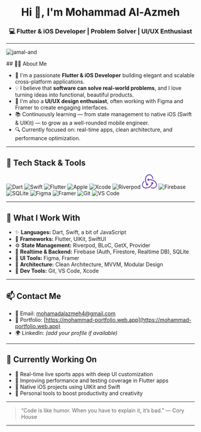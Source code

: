 <h1 align="center">Hi 👋, I'm Mohammad Al-Azmeh</h1>
<h3 align="center">💻 Flutter & iOS Developer | Problem Solver | UI/UX Enthusiast</h3>

---
<p align="left"> <img src="https://komarev.com/ghpvc/?username=Mhd-Az100&label=Profile%20views&color=0e75b6&style=flat" alt="jamal-and" /> </p>
## 🙋‍♂️ About Me

- 🚀 I'm a passionate **Flutter & iOS Developer** building elegant and scalable cross-platform applications.
- 💡 I believe that **software can solve real-world problems**, and I love turning ideas into functional, beautiful products.
- 🎨 I'm also a **UI/UX design enthusiast**, often working with Figma and Framer to create engaging interfaces.
- 📚 Continuously learning — from state management to native iOS (Swift & UIKit) — to grow as a well-rounded mobile engineer.
- 🔍 Currently focused on: real-time apps, clean architecture, and performance optimization.

---

## 🚀 Tech Stack & Tools

<p align="left">
  <!-- Languages -->
  <img src="https://cdn.jsdelivr.net/gh/devicons/devicon/icons/dart/dart-original.svg" alt="Dart" width="40" height="40"/>
  <img src="https://cdn.jsdelivr.net/gh/devicons/devicon/icons/swift/swift-original.svg" alt="Swift" width="40" height="40"/>

  <!-- Frameworks -->
  <img src="https://cdn.jsdelivr.net/gh/devicons/devicon/icons/flutter/flutter-original.svg" alt="Flutter" width="40" height="40"/>

  <!-- iOS Tools -->
  <img src="https://upload.wikimedia.org/wikipedia/commons/f/fa/Apple_logo_black.svg" alt="Apple" width="40" height="40"/>
  <img src="https://cdn.jsdelivr.net/gh/devicons/devicon/icons/xcode/xcode-original.svg" alt="Xcode" width="40" height="40"/>

  <!-- State Management -->
  <img src="https://avatars.githubusercontent.com/u/51670941?s=200&v=4" alt="Riverpod" width="40" height="40"/>
  <img src="https://raw.githubusercontent.com/devicons/devicon/master/icons/redux/redux-original.svg" alt="BLoC (Redux style)" width="40" height="40"/>

  <!-- Backend & DB -->
  <img src="https://www.vectorlogo.zone/logos/firebase/firebase-icon.svg" alt="Firebase" width="40" height="40"/>
  <img src="https://cdn.jsdelivr.net/gh/devicons/devicon/icons/sqlite/sqlite-original.svg" alt="SQLite" width="40" height="40"/>

  <!-- UI Design -->
  <img src="https://www.vectorlogo.zone/logos/figma/figma-icon.svg" alt="Figma" width="40" height="40"/>
  <img src="https://raw.githubusercontent.com/framer/logos/main/logos/framer/icon.svg" alt="Framer" width="40" height="40"/>

  <!-- Tools -->
  <img src="https://cdn.jsdelivr.net/gh/devicons/devicon/icons/git/git-original.svg" alt="Git" width="40" height="40"/>
  <img src="https://cdn.jsdelivr.net/gh/devicons/devicon/icons/vscode/vscode-original.svg" alt="VS Code" width="40" height="40"/>
</p>

---

## 🧠 What I Work With

- ✨ **Languages:** Dart, Swift, a bit of JavaScript  
- 🧩 **Frameworks:** Flutter, UIKit, SwiftUI  
- ⚙️ **State Management:** Riverpod, BLoC, GetX, Provider  
- 📡 **Realtime & Backend:** Firebase (Auth, Firestore, Realtime DB), SQLite  
- 🎨 **UI Tools:** Figma, Framer  
- 🧱 **Architecture:** Clean Architecture, MVVM, Modular Design  
- 🧰 **Dev Tools:** Git, VS Code, Xcode

---

## 📫 Contact Me

- 📩 Email: [mohamadalazmeh4@gmail.com](mailto:mohamadalazmeh4@gmail.com)
- 💼 Portfolio: [https://mohammad-portfolio.web.app](https://mohammad-portfolio.web.app)
- 🌍 LinkedIn: *(add your profile if available)*

---

## 📌 Currently Working On

- 📱 Real-time live sports apps with deep UI customization  
- 🧪 Improving performance and testing coverage in Flutter apps  
- 🍎 Native iOS projects using UIKit and Swift  
- 🚀 Personal tools to boost productivity and creativity

---

> “Code is like humor. When you have to explain it, it’s bad.” — Cory House

---
